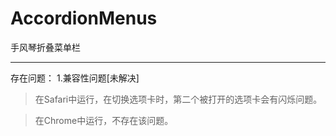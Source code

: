 # AccordionMenus
手风琴折叠菜单栏
***
存在问题：
1.兼容性问题[未解决]
  >在Safari中运行，在切换选项卡时，第二个被打开的选项卡会有闪烁问题。

  >在Chrome中运行，不存在该问题。
